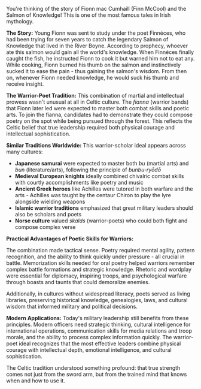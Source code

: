 You're thinking of the story of Fionn mac Cumhaill (Finn McCool) and the Salmon of Knowledge! This is one of the most famous tales in Irish mythology.

**The Story:**
Young Fionn was sent to study under the poet Finnéces, who had been trying for seven years to catch the legendary Salmon of Knowledge that lived in the River Boyne. According to prophecy, whoever ate this salmon would gain all the world's knowledge. When Finnéces finally caught the fish, he instructed Fionn to cook it but warned him not to eat any. While cooking, Fionn burned his thumb on the salmon and instinctively sucked it to ease the pain - thus gaining the salmon's wisdom. From then on, whenever Fionn needed knowledge, he would suck his thumb and receive insight.

**The Warrior-Poet Tradition:**
This combination of martial and intellectual prowess wasn't unusual at all in Celtic culture. The *fianna* (warrior bands) that Fionn later led were expected to master both combat skills and poetic arts. To join the fianna, candidates had to demonstrate they could compose poetry on the spot while being pursued through the forest. This reflects the Celtic belief that true leadership required both physical courage and intellectual sophistication.

**Similar Traditions Worldwide:**
This warrior-scholar ideal appears across many cultures:

- **Japanese samurai** were expected to master both *bu* (martial arts) and *bun* (literature/arts), following the principle of *bunbu-ryōdō*
- **Medieval European knights** ideally combined chivalric combat skills with courtly accomplishments like poetry and music
- **Ancient Greek heroes** like Achilles were tutored in both warfare and the arts - Achilles was taught by the centaur Chiron to play the lyre alongside wielding weapons
- **Islamic warrior traditions** emphasized that great military leaders should also be scholars and poets
- **Norse culture** valued *skalds* (warrior-poets) who could both fight and compose complex verse

**Practical Advantages of Poetic Skills for Warriors:**

The combination made tactical sense. Poetry required mental agility, pattern recognition, and the ability to think quickly under pressure - all crucial in battle. Memorization skills needed for oral poetry helped warriors remember complex battle formations and strategic knowledge. Rhetoric and wordplay were essential for diplomacy, inspiring troops, and psychological warfare through boasts and taunts that could demoralize enemies.

Additionally, in cultures without widespread literacy, poets served as living libraries, preserving historical knowledge, genealogies, laws, and cultural wisdom that informed military and political decisions.

**Modern Applications:**
Today's military leadership still benefits from these principles. Modern officers need strategic thinking, cultural intelligence for international operations, communication skills for media relations and troop morale, and the ability to process complex information quickly. The warrior-poet ideal recognizes that the most effective leaders combine physical courage with intellectual depth, emotional intelligence, and cultural sophistication.

The Celtic tradition understood something profound: that true strength comes not just from the sword arm, but from the trained mind that knows when and how to use it.